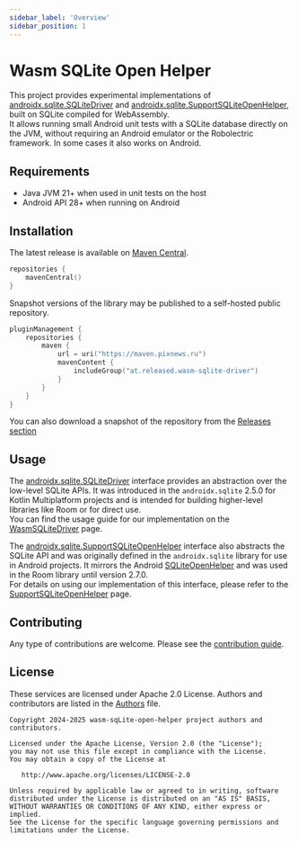 ```yaml
---
sidebar_label: 'Overview'
sidebar_position: 1
---
```


# Wasm SQLite Open Helper

This project provides experimental implementations of [androidx.sqlite.SQLiteDriver] and [androidx.sqlite.SupportSQLiteOpenHelper],
built on SQLite compiled for WebAssembly.  
It allows running small Android unit tests with a SQLite database directly on the JVM, without requiring an Android 
emulator or the Robolectric framework. In some cases it also works on Android.

## Requirements

- Java JVM 21+ when used in unit tests on the host
- Android API 28+ when running on Android 

## Installation

The latest release is available on [Maven Central].

```kotlin
repositories {
    mavenCentral()
}
```

Snapshot versions of the library may be published to a self-hosted public repository.

```kotlin
pluginManagement {
    repositories {
        maven {
            url = uri("https://maven.pixnews.ru")
            mavenContent {
                includeGroup("at.released.wasm-sqlite-driver")
            }
        }
    }
}
```

You can also download a snapshot of the repository from the [Releases section](https://github.com/illarionov/wasm-sqlite-open-helper/releases)

## Usage

The [androidx.sqlite.SQLiteDriver] interface provides an abstraction over the low-level SQLite APIs.
It was introduced in the `androidx.sqlite` 2.5.0 for Kotlin Multiplatform projects and is intended for building 
higher-level libraries like Room or for direct use.  
You can find the usage guide for our implementation on the [WasmSQLiteDriver](WasmSQLiteDriver.md) page.

The [androidx.sqlite.SupportSQLiteOpenHelper] interface also abstracts the SQLite API and 
was originally defined in the `androidx.sqlite` library for use in Android projects.
It mirrors the Android [SQLiteOpenHelper][android.database.sqlite.SQLiteOpenHelper] and was used 
in the Room library until version 2.7.0.  
For details on using our implementation of this interface, please refer to the [SupportSQLiteOpenHelper](SupportSQLiteOpenHelper.md) page.

## Contributing

Any type of contributions are welcome. Please see the [contribution guide](https://github.com/illarionov/wasm-sqlite-open-helper/blob/main/CONTRIBUTING.md).

## License

These services are licensed under Apache 2.0 License. Authors and contributors are listed in the
[Authors](AUTHORS) file.

```
Copyright 2024-2025 wasm-sqLite-open-helper project authors and contributors.

Licensed under the Apache License, Version 2.0 (the "License");
you may not use this file except in compliance with the License.
You may obtain a copy of the License at

   http://www.apache.org/licenses/LICENSE-2.0

Unless required by applicable law or agreed to in writing, software
distributed under the License is distributed on an "AS IS" BASIS,
WITHOUT WARRANTIES OR CONDITIONS OF ANY KIND, either express or implied.
See the License for the specific language governing permissions and
limitations under the License.
```


[Maven Central]: https://central.sonatype.com/artifact/at.released.wasm-sqlite-driver/sqlite-driver
[androidx.sqlite.SQLiteDriver]: https://developer.android.com/reference/androidx/sqlite/SQLiteDriver
[androidx.sqlite.SupportSQLiteOpenHelper]: https://developer.android.com/reference/androidx/sqlite/db/SupportSQLiteOpenHelper
[android.database.sqlite.SQLiteOpenHelper]: https://developer.android.com/reference/android/database/sqlite/SQLiteOpenHelper
